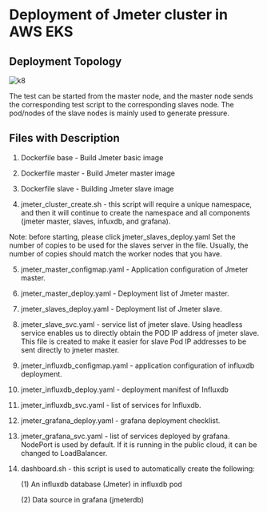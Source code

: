 # Deployment of Jmeter cluster in AWS EKS

## Deployment Topology
![k8](https://user-images.githubusercontent.com/47892366/135235283-5b14aa1c-12c2-4f0c-8d64-a9b7a527d1ae.png)

The test can be started from the master node, and the master node sends the corresponding test script to the corresponding slaves node. 
The pod/nodes of the slave nodes is mainly used to generate pressure.

## Files with Description
1. Dockerfile base - Build Jmeter basic image

2. Dockerfile master - Build Jmeter master image

3. Dockerfile slave - Building Jmeter slave image


4. jmeter_cluster_create.sh - this script will require a unique namespace, and then it will continue to create the namespace and all components 
(jmeter master, slaves, infuxdb, and grafana).

Note: before starting, please click jmeter_slaves_deploy.yaml Set the number of copies to be used for the slaves server in the file. 
Usually, the number of copies should match the worker nodes that you have.

5. jmeter_master_configmap.yaml - Application configuration of Jmeter master.

6. jmeter_master_deploy.yaml - Deployment list of Jmeter master.

7. jmeter_slaves_deploy.yaml - Deployment list of Jmeter slave.

8. jmeter_slave_svc.yaml - service list of jmeter slave. Using headless service enables us to directly obtain the POD IP address of jmeter slave. 
This file is created to make it easier for slave Pod IP addresses to be sent directly to jmeter master.

9. jmeter_influxdb_configmap.yaml - application configuration of influxdb deployment.
10. jmeter_influxdb_deploy.yaml - deployment manifest of Influxdb

11. jmeter_influxdb_svc.yaml - list of services for Influxdb.
12. jmeter_grafana_deploy.yaml - grafana deployment checklist.
13. jmeter_grafana_svc.yaml - list of services deployed by grafana. NodePort is used by default. If it is running in the public cloud, it can be changed to LoadBalancer.
14. dashboard.sh - this script is used to automatically create the following:
      
      (1) An influxdb database (Jmeter) in influxdb pod
  
      (2) Data source in grafana (jmeterdb)
